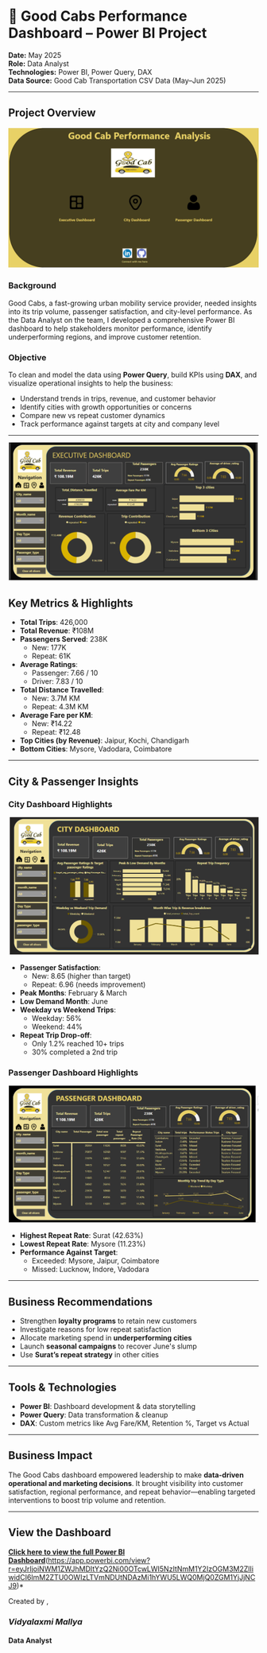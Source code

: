 # 🚖 Good Cabs Performance Dashboard – Power BI Project



**Date:** May 2025  
**Role:** Data Analyst  
**Technologies:** Power BI, Power Query, DAX  
**Data Source:** Good Cab Transportation CSV Data (May–Jun 2025)

---

##  Project Overview
![Home Dashboard Preview](Home_dashboard.png) 

###  Background  
Good Cabs, a fast-growing urban mobility service provider, needed insights into its trip volume, passenger satisfaction, and city-level performance. As the Data Analyst on the team, I developed a comprehensive Power BI dashboard to help stakeholders monitor performance, identify underperforming regions, and improve customer retention.

###  Objective  
To clean and model the data using **Power Query**, build KPIs using **DAX**, and visualize operational insights to help the business:

- Understand trends in trips, revenue, and customer behavior  
- Identify cities with growth opportunities or concerns  
- Compare new vs repeat customer dynamics  
- Track performance against targets at city and company level  

---

![Executive Dashboard Preview](Executive_Dashboard.png) 

##  Key Metrics & Highlights

- **Total Trips**: 426,000  
- **Total Revenue**: ₹108M  
- **Passengers Served**: 238K  
  - New: 177K  
  - Repeat: 61K  
- **Average Ratings**:  
  - Passenger: 7.66 / 10  
  - Driver: 7.83 / 10  
- **Total Distance Travelled**:  
  - New: 3.7M KM  
  - Repeat: 4.3M KM  
- **Average Fare per KM**:  
  - New: ₹14.22  
  - Repeat: ₹12.48  
- **Top Cities (by Revenue)**: Jaipur, Kochi, Chandigarh  
- **Bottom Cities**: Mysore, Vadodara, Coimbatore  

---

##  City & Passenger Insights

###  City Dashboard Highlights  

![City Dashboard Preview](City_Dashboard.png)  

- **Passenger Satisfaction**:  
  - New: 8.65 (higher than target)  
  - Repeat: 6.96 (needs improvement)  
- **Peak Months**: February & March  
- **Low Demand Month**: June  
- **Weekday vs Weekend Trips**:  
  - Weekday: 56%  
  - Weekend: 44%  
- **Repeat Trip Drop-off**:  
  - Only 1.2% reached 10+ trips  
  - 30% completed a 2nd trip  

###  Passenger Dashboard Highlights 

![Passenger Dashboard Preview](Passenger_Dashboard.png)

- **Highest Repeat Rate**: Surat (42.63%)  
- **Lowest Repeat Rate**: Mysore (11.23%)  
- **Performance Against Target**:  
  - Exceeded: Mysore, Jaipur, Coimbatore  
  - Missed: Lucknow, Indore, Vadodara  

---

##  Business Recommendations

- Strengthen **loyalty programs** to retain new customers  
- Investigate reasons for low repeat satisfaction  
- Allocate marketing spend in **underperforming cities**  
- Launch **seasonal campaigns** to recover June's slump  
- Use **Surat’s repeat strategy** in other cities  

---

##  Tools & Technologies

- **Power BI**: Dashboard development & data storytelling  
- **Power Query**: Data transformation & cleanup  
- **DAX**: Custom metrics like Avg Fare/KM, Retention %, Target vs Actual

---

##  Business Impact

The Good Cabs dashboard empowered leadership to make **data-driven operational and marketing decisions**. It brought visibility into customer satisfaction, regional performance, and repeat behavior—enabling targeted interventions to boost trip volume and retention.

---

##  View the Dashboard

**[ Click here to view the full Power BI Dashboard](#)**(https://app.powerbi.com/view?r=eyJrIjoiNWM1ZWJhMDItYzQ2Ni00OTcwLWI5NzItNmM1Y2IzOGM3M2ZlIiwidCI6ImM2ZTU0OWIzLTVmNDUtNDAzMi1hYWU5LWQ0MjQ0ZGM1YjJjNCJ9)*

Created by ,
### *Vidyalaxmi Mallya*
#### Data Analyst 
